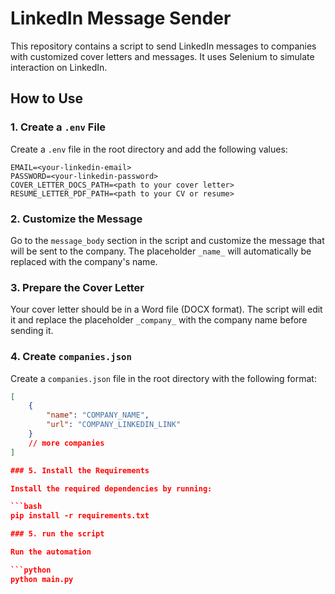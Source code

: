 # LinkedIn Message Sender

This repository contains a script to send LinkedIn messages to companies with customized cover letters and messages. It uses Selenium to simulate interaction on LinkedIn.

## How to Use

### 1. Create a `.env` File

Create a `.env` file in the root directory and add the following values:

```plaintext
EMAIL=<your-linkedin-email>
PASSWORD=<your-linkedin-password>
COVER_LETTER_DOCS_PATH=<path to your cover letter>
RESUME_LETTER_PDF_PATH=<path to your CV or resume>
```

### 2. Customize the Message

Go to the `message_body` section in the script and customize the message that will be sent to the company. The placeholder `_name_` will automatically be replaced with the company's name.

### 3. Prepare the Cover Letter

Your cover letter should be in a Word file (DOCX format). The script will edit it and replace the placeholder `_company_` with the company name before sending it.

### 4. Create `companies.json`

Create a `companies.json` file in the root directory with the following format:

```json
[
    {
        "name": "COMPANY_NAME",
        "url": "COMPANY_LINKEDIN_LINK"
    }
    // more companies
]

### 5. Install the Requirements

Install the required dependencies by running:

```bash
pip install -r requirements.txt

### 5. run the script

Run the automation

```python
python main.py
